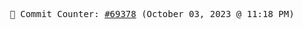 <p align="center">
    <samp>
        📮 Commit Counter: <a href="https://github.com/Javascript-void0/Javascript-void0/commits/main">#69378</a> (October 03, 2023 @ 11:18 PM)
    </samp>
</p>